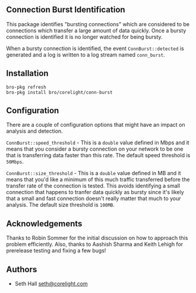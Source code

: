 Connection Burst Identification
-------------------------------

This package identifies "bursting connections" which are considered to be 
connections which transfer a large amount of data quickly.  Once a bursty 
connection is identified it is no longer watched for being bursty.

When a bursty connection is identified, the event `ConnBurst::detected` is 
generated and a log is written to a log stream named `conn_burst`.

Installation
------------

	bro-pkg refresh
	bro-pkg install bro/corelight/conn-burst


Configuration
-------------

There are a couple of configuration options that might have an impact on
analysis and detection.

`ConnBurst::speed_threshold` - This is a `double` value defined in Mbps and 
it means that you consider a bursty connection on your network to be one 
that is transferring data faster than this rate. The default speed threshold
is `50Mbps`.

`ConnBurst::size_threshold` - This is a `double` value defined in MB and it 
means that you'd like a minimum of this much traffic transferred before the 
transfer rate of the connection is tested.  This avoids identifying a small
connection that happens to tranfer data quickly as bursty since it's likely 
that a small and fast connection doesn't really matter that much to your 
analysis. The default size threshold is `100MB`.

Acknowledgements
----------------

Thanks to Robin Sommer for the initial discussion on how to approach this 
problem efficiently.  Also, thanks to Aashish Sharma and Keith Lehigh for
prerelease testing and fixing a few bugs!

Authors
-------

 - Seth Hall <seth@corelight.com>
